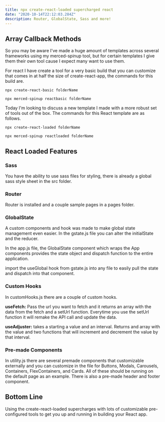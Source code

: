 ```yaml
---
title: npx create-react-loaded supercharged react
date: "2020-10-14T22:12:03.284Z"
description: Router, GlobalState, Sass and more!
---
```


## Array Callback Methods

So you may be aware I've made a huge amount of templates across several frameworks using my merced-spinup tool, but for certain templates I give them their own tool cause I expect many want to use them.

For react I have create a tool for a very basic build that you can customize that comes in at half the size of create-react-app, the commands for this build are.

```
npx create-react-basic folderName
```

```
npx merced-spinup reactbasic folderName
```

Today I'm looking to discuss a new template I made with a more robust set of tools out of the box. The commands for this React template are as follows.

```
npx create-react-loaded folderName
```

```
npx merced-spinup reactloaded folderName
```

## React Loaded Features

### Sass

You have the ability to use sass files for styling, there is already a global sass style sheet in the src folder.

### Router

Router is installed and a couple sample pages in a pages folder.

### GlobalState

A custom components and hook was made to make global state management even easier. In the gstate.js file you can alter the initialState and the reducer.

In the app.js file, the GlobalState component which wraps the App components provides the state object and dispatch function to the entire application.

import the useGlobal hook from gstate.js into any file to easily pull the state and dispatch into that component.

### Custom Hooks

In customHooks.js there are a couple of custom hooks.

**useFetch:** Pass the url you want to fetch and it returns an array with the data from the fetch and a setUrl function. Everytime you use the setUrl function it will remake the API call and update the data.

**useAdjuster:** takes a starting a value and an interval. Returns and array with the value and two functions that will increment and decrement the value by that interval.

### Pre-made Components

In utility.js there are several premade components that customizable externally and you can customize in the file for Buttons, Modals, Carousels, Containers, FlexContainers, and Cards. All of these should be running on the default page as an example. There is also a pre-made header and footer component.

## Bottom Line

Using the create-react-loaded supercharges with lots of customizable pre-configured tools to get you up and running in building your React app.
